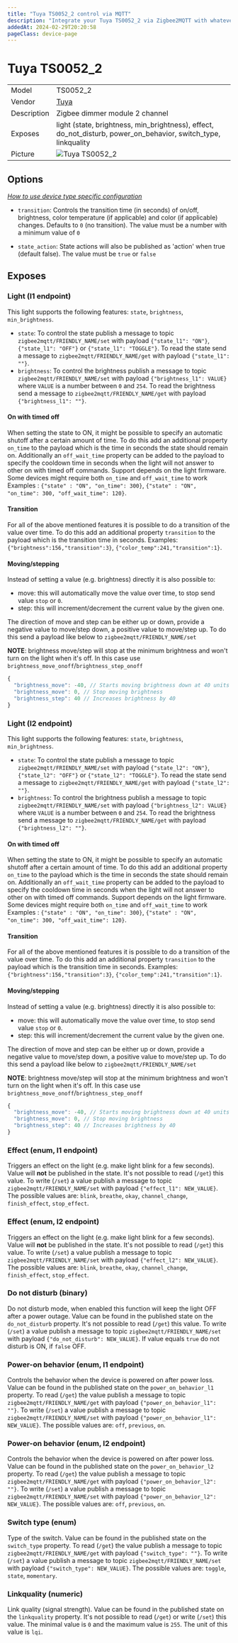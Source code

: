 ```yaml
---
title: "Tuya TS0052_2 control via MQTT"
description: "Integrate your Tuya TS0052_2 via Zigbee2MQTT with whatever smart home infrastructure you are using without the vendor's bridge or gateway."
addedAt: 2024-02-29T20:20:58
pageClass: device-page
---
```


<!-- !!!! -->
<!-- ATTENTION: This file is auto-generated through docgen! -->
<!-- You can only edit the "Notes"-Section between the two comment lines "Notes BEGIN" and "Notes END". -->
<!-- Do not use h1 or h2 heading within "## Notes"-Section. -->
<!-- !!!! -->

# Tuya TS0052_2

|     |     |
|-----|-----|
| Model | TS0052_2  |
| Vendor  | [Tuya](/supported-devices/#v=Tuya)  |
| Description | Zigbee dimmer module 2 channel |
| Exposes | light (state, brightness, min_brightness), effect, do_not_disturb, power_on_behavior, switch_type, linkquality |
| Picture | ![Tuya TS0052_2](https://www.zigbee2mqtt.io/images/devices/TS0052_2.png) |


<!-- Notes BEGIN: You can edit here. Add "## Notes" headline if not already present. -->


<!-- Notes END: Do not edit below this line -->



## Options
*[How to use device type specific configuration](../guide/configuration/devices-groups.md#specific-device-options)*

* `transition`: Controls the transition time (in seconds) of on/off, brightness, color temperature (if applicable) and color (if applicable) changes. Defaults to `0` (no transition). The value must be a number with a minimum value of `0`

* `state_action`: State actions will also be published as 'action' when true (default false). The value must be `true` or `false`


## Exposes

### Light (l1 endpoint)
This light supports the following features: `state`, `brightness`, `min_brightness`.
- `state`: To control the state publish a message to topic `zigbee2mqtt/FRIENDLY_NAME/set` with payload `{"state_l1": "ON"}`, `{"state_l1": "OFF"}` or `{"state_l1": "TOGGLE"}`. To read the state send a message to `zigbee2mqtt/FRIENDLY_NAME/get` with payload `{"state_l1": ""}`.
- `brightness`: To control the brightness publish a message to topic `zigbee2mqtt/FRIENDLY_NAME/set` with payload `{"brightness_l1": VALUE}` where `VALUE` is a number between `0` and `254`. To read the brightness send a message to `zigbee2mqtt/FRIENDLY_NAME/get` with payload `{"brightness_l1": ""}`.

#### On with timed off
When setting the state to ON, it might be possible to specify an automatic shutoff after a certain amount of time. To do this add an additional property `on_time` to the payload which is the time in seconds the state should remain on.
Additionally an `off_wait_time` property can be added to the payload to specify the cooldown time in seconds when the light will not answer to other on with timed off commands.
Support depends on the light firmware. Some devices might require both `on_time` and `off_wait_time` to work
Examples : `{"state" : "ON", "on_time": 300}`, `{"state" : "ON", "on_time": 300, "off_wait_time": 120}`.

#### Transition
For all of the above mentioned features it is possible to do a transition of the value over time. To do this add an additional property `transition` to the payload which is the transition time in seconds.
Examples: `{"brightness":156,"transition":3}`, `{"color_temp":241,"transition":1}`.

#### Moving/stepping
Instead of setting a value (e.g. brightness) directly it is also possible to:
- move: this will automatically move the value over time, to stop send value `stop` or `0`.
- step: this will increment/decrement the current value by the given one.

The direction of move and step can be either up or down, provide a negative value to move/step down, a positive value to move/step up.
To do this send a payload like below to `zigbee2mqtt/FRIENDLY_NAME/set`

**NOTE**: brightness move/step will stop at the minimum brightness and won't turn on the light when it's off. In this case use `brightness_move_onoff`/`brightness_step_onoff`
````js
{
  "brightness_move": -40, // Starts moving brightness down at 40 units per second
  "brightness_move": 0, // Stop moving brightness
  "brightness_step": 40 // Increases brightness by 40
}
````

### Light (l2 endpoint)
This light supports the following features: `state`, `brightness`, `min_brightness`.
- `state`: To control the state publish a message to topic `zigbee2mqtt/FRIENDLY_NAME/set` with payload `{"state_l2": "ON"}`, `{"state_l2": "OFF"}` or `{"state_l2": "TOGGLE"}`. To read the state send a message to `zigbee2mqtt/FRIENDLY_NAME/get` with payload `{"state_l2": ""}`.
- `brightness`: To control the brightness publish a message to topic `zigbee2mqtt/FRIENDLY_NAME/set` with payload `{"brightness_l2": VALUE}` where `VALUE` is a number between `0` and `254`. To read the brightness send a message to `zigbee2mqtt/FRIENDLY_NAME/get` with payload `{"brightness_l2": ""}`.

#### On with timed off
When setting the state to ON, it might be possible to specify an automatic shutoff after a certain amount of time. To do this add an additional property `on_time` to the payload which is the time in seconds the state should remain on.
Additionally an `off_wait_time` property can be added to the payload to specify the cooldown time in seconds when the light will not answer to other on with timed off commands.
Support depends on the light firmware. Some devices might require both `on_time` and `off_wait_time` to work
Examples : `{"state" : "ON", "on_time": 300}`, `{"state" : "ON", "on_time": 300, "off_wait_time": 120}`.

#### Transition
For all of the above mentioned features it is possible to do a transition of the value over time. To do this add an additional property `transition` to the payload which is the transition time in seconds.
Examples: `{"brightness":156,"transition":3}`, `{"color_temp":241,"transition":1}`.

#### Moving/stepping
Instead of setting a value (e.g. brightness) directly it is also possible to:
- move: this will automatically move the value over time, to stop send value `stop` or `0`.
- step: this will increment/decrement the current value by the given one.

The direction of move and step can be either up or down, provide a negative value to move/step down, a positive value to move/step up.
To do this send a payload like below to `zigbee2mqtt/FRIENDLY_NAME/set`

**NOTE**: brightness move/step will stop at the minimum brightness and won't turn on the light when it's off. In this case use `brightness_move_onoff`/`brightness_step_onoff`
````js
{
  "brightness_move": -40, // Starts moving brightness down at 40 units per second
  "brightness_move": 0, // Stop moving brightness
  "brightness_step": 40 // Increases brightness by 40
}
````

### Effect (enum, l1 endpoint)
Triggers an effect on the light (e.g. make light blink for a few seconds).
Value will **not** be published in the state.
It's not possible to read (`/get`) this value.
To write (`/set`) a value publish a message to topic `zigbee2mqtt/FRIENDLY_NAME/set` with payload `{"effect_l1": NEW_VALUE}`.
The possible values are: `blink`, `breathe`, `okay`, `channel_change`, `finish_effect`, `stop_effect`.

### Effect (enum, l2 endpoint)
Triggers an effect on the light (e.g. make light blink for a few seconds).
Value will **not** be published in the state.
It's not possible to read (`/get`) this value.
To write (`/set`) a value publish a message to topic `zigbee2mqtt/FRIENDLY_NAME/set` with payload `{"effect_l2": NEW_VALUE}`.
The possible values are: `blink`, `breathe`, `okay`, `channel_change`, `finish_effect`, `stop_effect`.

### Do not disturb (binary)
Do not disturb mode, when enabled this function will keep the light OFF after a power outage.
Value can be found in the published state on the `do_not_disturb` property.
It's not possible to read (`/get`) this value.
To write (`/set`) a value publish a message to topic `zigbee2mqtt/FRIENDLY_NAME/set` with payload `{"do_not_disturb": NEW_VALUE}`.
If value equals `true` do not disturb is ON, if `false` OFF.

### Power-on behavior (enum, l1 endpoint)
Controls the behavior when the device is powered on after power loss.
Value can be found in the published state on the `power_on_behavior_l1` property.
To read (`/get`) the value publish a message to topic `zigbee2mqtt/FRIENDLY_NAME/get` with payload `{"power_on_behavior_l1": ""}`.
To write (`/set`) a value publish a message to topic `zigbee2mqtt/FRIENDLY_NAME/set` with payload `{"power_on_behavior_l1": NEW_VALUE}`.
The possible values are: `off`, `previous`, `on`.

### Power-on behavior (enum, l2 endpoint)
Controls the behavior when the device is powered on after power loss.
Value can be found in the published state on the `power_on_behavior_l2` property.
To read (`/get`) the value publish a message to topic `zigbee2mqtt/FRIENDLY_NAME/get` with payload `{"power_on_behavior_l2": ""}`.
To write (`/set`) a value publish a message to topic `zigbee2mqtt/FRIENDLY_NAME/set` with payload `{"power_on_behavior_l2": NEW_VALUE}`.
The possible values are: `off`, `previous`, `on`.

### Switch type (enum)
Type of the switch.
Value can be found in the published state on the `switch_type` property.
To read (`/get`) the value publish a message to topic `zigbee2mqtt/FRIENDLY_NAME/get` with payload `{"switch_type": ""}`.
To write (`/set`) a value publish a message to topic `zigbee2mqtt/FRIENDLY_NAME/set` with payload `{"switch_type": NEW_VALUE}`.
The possible values are: `toggle`, `state`, `momentary`.

### Linkquality (numeric)
Link quality (signal strength).
Value can be found in the published state on the `linkquality` property.
It's not possible to read (`/get`) or write (`/set`) this value.
The minimal value is `0` and the maximum value is `255`.
The unit of this value is `lqi`.


